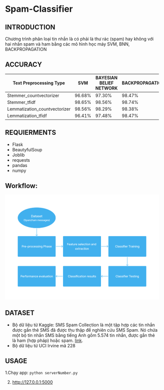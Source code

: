 # Spam-Classifier

## INTRODUCTION

Chương trình phân loại tin nhắn là có phải là thư rác (spam) hay không với hai nhãn spam và ham bằng các mô hình học máy SVM, BNN, BACKPROPAGATION

## ACCURACY
| Text Preprocessing Type              | SVM                 | BAYESIAN BELIEF NETWORK  | BACKPROPAGATION      |
|--------------------------------------|---------------------|--------------------------|----------------------|
| Stemmer_countvectorizer              | 96.68%              | 97.30%                   | 98.47%               |
| Stemmer_tfidf                        | 98.65%              | 98.56%                   | 98.74%               | 
| Lemmatization_countvectorizer        | 98.56%              | 98.29%                   | 98.38%               |
| Lemmatization_tfidf                  | 96.41%              | 97.48%                   | 98.47%               |

## REQUIERMENTS
+ Flask
+ BeautyfulSoup
+ Joblib
+ requests
+ pandas
+ numpy

## Workflow:

![Workflow of SMS SPAM](Workflow.png)

## DATASET
* Bộ dữ liệu từ Kaggle: SMS Spam Collection là một tập hợp các tin nhắn được gắn thẻ SMS đã được thu thập để nghiên cứu SMS Spam. Nó chứa một bộ tin nhắn SMS bằng tiếng Anh gồm 5.574 tin nhắn, được gắn thẻ là ham (hợp pháp) hoặc spam. [link](https://www.kaggle.com/uciml/sms-spam-collection-dataset/download).
* Bộ dữ liệu từ UCI Irvine mã 228
  
##  USAGE
1.Chạy app:
``` python serverNumber.py ```

2. http://127.0.0.1:5000
